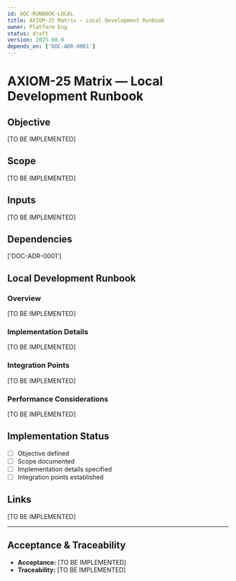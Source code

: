 ```yaml
---
id: DOC-RUNBOOK-LOCAL
title: AXIOM-25 Matrix — Local Development Runbook
owner: Platform Eng
status: draft
version: 2025.08.0
depends_on: ['DOC-ADR-0001']
---
```


# AXIOM-25 Matrix — Local Development Runbook

## Objective
[TO BE IMPLEMENTED]

## Scope
[TO BE IMPLEMENTED]

## Inputs
[TO BE IMPLEMENTED]

## Dependencies
['DOC-ADR-0001']

## Local Development Runbook

### Overview
[TO BE IMPLEMENTED]

### Implementation Details
[TO BE IMPLEMENTED]

### Integration Points
[TO BE IMPLEMENTED]

### Performance Considerations
[TO BE IMPLEMENTED]

## Implementation Status
- [ ] Objective defined
- [ ] Scope documented
- [ ] Implementation details specified
- [ ] Integration points established

## Links
[TO BE IMPLEMENTED]

---

## Acceptance & Traceability
- **Acceptance:** [TO BE IMPLEMENTED]
- **Traceability:** [TO BE IMPLEMENTED]
